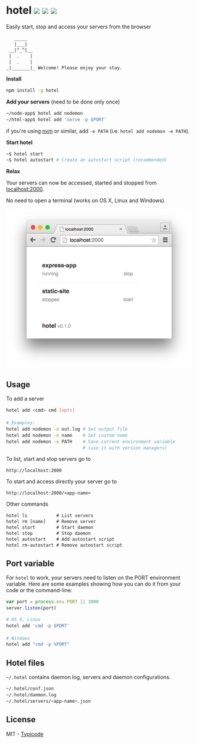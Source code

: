 # hotel [![](https://img.shields.io/travis/typicode/hotel.svg?style=flat-square)](https://travis-ci.org/typicode/hotel) [![](https://img.shields.io/badge/code%20style-standard-brightgreen.svg?style=flat-square)](https://github.com/feross/standard) [![](https://img.shields.io/npm/v/hotel.svg?style=flat-square)](https://www.npmjs.com/package/hotel)

Easily start, stop and access your servers from the browser

```
   _____
   |___|
 __|^_^|__  
 |  .    |
 |  .    |
_|_______|_ Welcome! Please enjoy your stay.
```

__Install__

```bash
npm install -g hotel
```

__Add your servers__ (need to be done only once)

```bash
~/node-app$ hotel add nodemon
~/html-app$ hotel add 'serve -p $PORT'
```

if you're using [nvm](https://github.com/creationix/nvm) or similar, add `-e PATH` (i.e. `hotel add nodemon -e PATH`).

__Start hotel__

```bash
~$ hotel start
~$ hotel autostart # Create an autostart script (recommended)
```

__Relax__

Your servers can now be accessed, started and stopped from [localhost:2000](http://localhost:2000).

No need to open a terminal (works on OS X, Linux and Windows).

![](screenshot.png)

## Usage

To add a server

```bash
hotel add <cmd> cmd [opts]

# Examples:
hotel add nodemon -o out.log # Set output file
hotel add nodemon -n name    # Set custom name
hotel add nodemon -e PATH    # Save current environment variable
                             # (use it with version managers)
```

To list, start and stop servers go to

```
http://localhost:2000
```

To start and access directly your server go to

```
http://localhost:2000/<app-name>
```

Other commands

```
hotel ls           # List servers
hotel rm [name]    # Remove server
hotel start        # Start daemon
hotel stop         # Stop daemon
hotel autostart    # Add autostart script
hotel rm-autostart # Remove autostart script
```

## Port variable

For `hotel` to work, your servers need to listen on the PORT environment variable.
Here are some examples showing how you can do it from your code or the command-line:

```javascript
var port = process.env.PORT || 3000
server.listen(port)
```

```bash
# OS X, Linux
hotel add 'cmd -p $PORT'

# Windows
hotel add "cmd -p %PORT"
```

## Hotel files

`~/.hotel` contains daemon log, servers and daemon configurations.

```bash
~/.hotel/conf.json
~/.hotel/daemon.log
~/.hotel/servers/<app-name>.json
```

## License

MIT - [Typicode](https://github.com/typicode)
